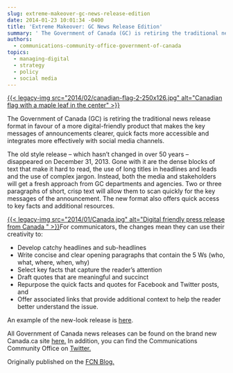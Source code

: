 ```yaml
---
slug: extreme-makeover-gc-news-release-edition
date: 2014-01-23 10:01:34 -0400
title: 'Extreme Makeover: GC News Release Edition'
summary: ' The Government of Canada (GC) is retiring the traditional news release format in favour of a more digital-friendly product that makes the key messages of announcements clearer, quick facts more accessible and integrates more effectively with social media channels. The old style'
authors:
  - communications-community-office-government-of-canada
topics:
  - managing-digital
  - strategy
  - policy
  - social media
---
```


<div>
  <a href="https://s3.amazonaws.com/digitalgov/_legacy-img/2014/02/canadian-flag-2.jpg">{{< legacy-img src="2014/02/canadian-flag-2-250x126.jpg" alt="Canadian flag with a maple leaf in the center" >}}</a></p> 
  
  <p dir="ltr">
    The Government of Canada (GC) is retiring the traditional news release format in favour of a more digital-friendly product that makes the key messages of announcements clearer, quick facts more accessible and integrates more effectively with social media channels.
  </p>
  
  <p>
    The old style release – which hasn’t changed in over 50 years – disappeared on December 31, 2013.  Gone with it are the dense blocks of text that make it hard to read, the use of long titles in headlines and leads and the use of complex jargon. Instead, both the media and stakeholders will get a fresh approach from GC departments and agencies. Two or three paragraphs of short, crisp text will allow them to scan quickly for the key messages of the announcement. The new format also offers quick access to key facts and additional resources.
  </p>
</div>

[{{< legacy-img src="2014/01/Canada.jpg" alt="Digital friendly press release from Canada " >}}](https://s3.amazonaws.com/digitalgov/_legacy-img/2014/01/Canada.jpg)For communicators, the changes mean they can use their creativity to:

  * Develop catchy headlines and sub-headlines
  * Write concise and clear opening paragraphs that contain the 5 Ws (who, what, where, when, why)
  * Select key facts that capture the reader’s attention
  * Draft quotes that are meaningful and succinct
  * Repurpose the quick facts and quotes for Facebook and Twitter posts, and
  * Offer associated links that provide additional context to help the reader better understand the issue.

<div>
  <p dir="ltr">
    An example of the new-look release is <a href="http://news.gc.ca/web/article-en.do;jsessionid=ac1b105430d7f94738f426044019a723ed7564fc4139.e34Rc3iMbx8Oai0Tbx0SaxqMb3r0?mthd=tp&crtr.page=1&nid=806819&crtr.tp1D=1">here</a>.
  </p>
  
  <p>
    All Government of Canada news releases can be found on the brand new Canada.ca site <a href="http://news.gc.ca/web/nwsprdct-en.do?mthd=tp&crtr.tp1D=1">here.</a> In addition, you can find the Communications Community Office on <a href="https://twitter.com/CCOBCC">Twitter.</a>
  </p>
  
  <p>
    Originally published on the <a href="http://fedcommnetwork.blogspot.com/">FCN Blog.</a>
  </p>
</div>

 